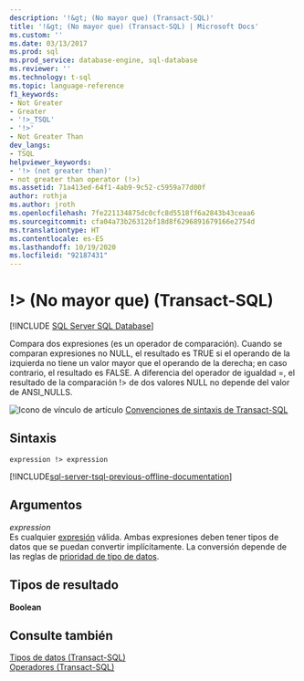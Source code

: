 ```yaml
---
description: '!&gt; (No mayor que) (Transact-SQL)'
title: '!&gt; (No mayor que) (Transact-SQL) | Microsoft Docs'
ms.custom: ''
ms.date: 03/13/2017
ms.prod: sql
ms.prod_service: database-engine, sql-database
ms.reviewer: ''
ms.technology: t-sql
ms.topic: language-reference
f1_keywords:
- Not Greater
- Greater
- '!>_TSQL'
- '!>'
- Not Greater Than
dev_langs:
- TSQL
helpviewer_keywords:
- '!> (not greater than)'
- not greater than operator (!>)
ms.assetid: 71a413ed-64f1-4ab9-9c52-c5959a77d00f
author: rothja
ms.author: jroth
ms.openlocfilehash: 7fe221134875dc0cfc8d5518ff6a2843b43ceaa6
ms.sourcegitcommit: cfa04a73b26312bf18d8f6296891679166e2754d
ms.translationtype: HT
ms.contentlocale: es-ES
ms.lasthandoff: 10/19/2020
ms.locfileid: "92187431"
---
```

# <a name="gt-not-greater-than-transact-sql"></a>!&gt; (No mayor que) (Transact-SQL)
[!INCLUDE [SQL Server SQL Database](../../includes/applies-to-version/sql-asdb.md)]

  Compara dos expresiones (es un operador de comparación). Cuando se comparan expresiones no NULL, el resultado es TRUE si el operando de la izquierda no tiene un valor mayor que el operando de la derecha; en caso contrario, el resultado es FALSE. A diferencia del operador de igualdad =, el resultado de la comparación !> de dos valores NULL no depende del valor de ANSI_NULLS.  
  
 ![Icono de vínculo de artículo](../../database-engine/configure-windows/media/topic-link.gif "Icono de vínculo de artículo") [Convenciones de sintaxis de Transact-SQL](../../t-sql/language-elements/transact-sql-syntax-conventions-transact-sql.md)  
  
## <a name="syntax"></a>Sintaxis  
  
```syntaxsql 
expression !> expression  
```  
  
[!INCLUDE[sql-server-tsql-previous-offline-documentation](../../includes/sql-server-tsql-previous-offline-documentation.md)]

## <a name="arguments"></a>Argumentos
 *expression*  
 Es cualquier [expresión](../../t-sql/language-elements/expressions-transact-sql.md) válida. Ambas expresiones deben tener tipos de datos que se puedan convertir implícitamente. La conversión depende de las reglas de [prioridad de tipo de datos](../../t-sql/data-types/data-type-precedence-transact-sql.md).  
  
## <a name="result-types"></a>Tipos de resultado  
 **Boolean**  
  
## <a name="see-also"></a>Consulte también  
 [Tipos de datos &#40;Transact-SQL&#41;](../../t-sql/data-types/data-types-transact-sql.md)   
 [Operadores &#40;Transact-SQL&#41;](../../t-sql/language-elements/operators-transact-sql.md)  
  
